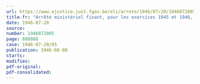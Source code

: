 ```yaml
---
url: https://www.ejustice.just.fgov.be/eli/arrete/1946/07/20/1946072005/justel
title-fr: "Arrêté ministériel fixant, pour les exercices 1945 et 1946, la contribution provisionnelle à verser au Conseil professionnel du Commerce de gros en Papier, en liquidation"
date: 1946-07-20
source:
number: 1946072005
page: 888888
case: 1946-07-20/05
publication: 1946-08-08
starts:
modifies:
pdf-original:
pdf-consolidated:
---
```


